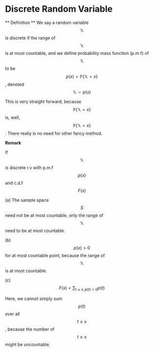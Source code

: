 # Discrete Random Variable

** Definition **
We say a random variable $$\mathbb{X}$$ is discrete if the range of $$\mathbb{X}$$ is at most countable, and we define probability mass function (p.m.f) of $$\mathbb{X}$$ to be $$p(x) = \mathbb{P}\{\mathbb{X}=x\}$$, denoted $$\mathbb{X} \sim p(x)$$

This is very straight forward, because $$\mathbb{P}\{\mathbb{X}=x\}$$ is, well, $$\mathbb{P}\{\mathbb{X}=x\}$$. There really is no need for other fancy method. 

**Remark**

If $$\mathbb{X}$$ is discrete r.v with p.m.f $$p(x)$$ and c.d.f $$F(x)$$ 

(a) The sample space $$S$$ need not be at most countable, only the range of $$\mathbb{X}$$ need to be at most countable. 

(b) $$p(x) > 0$$ for at most countable point, because the range of $$\mathbb{X}$$ is at most countable. 

(c) $$F(x) = \sum_{t\leq x, p(t)>0}p(t)$$

Here, we cannot simply sum $$p(t)$$ over all $$t\leq x$$, because the number of $$t\leq x$$ might be uncountable.



